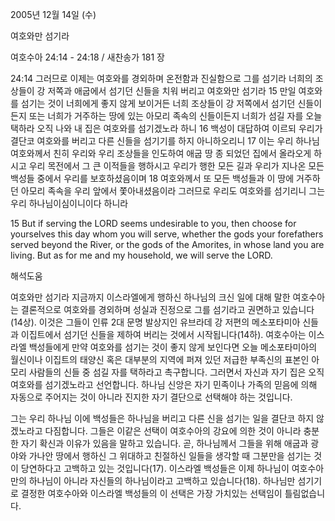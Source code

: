 2005년 12월 14일 (수)

여호와만 섬기라



여호수아 24:14 - 24:18 / 새찬송가 181 장


24:14 그러므로 이제는 여호와를 경외하며 온전함과 진실함으로 그를 섬기라 너희의 조상들이 강 저쪽과 애굽에서 섬기던 신들을 치워 버리고 여호와만 섬기라 15 만일 여호와를 섬기는 것이 너희에게 좋지 않게 보이거든 너희 조상들이 강 저쪽에서 섬기던 신들이든지 또는 너희가 거주하는 땅에 있는 아모리 족속의 신들이든지 너희가 섬길 자를 오늘 택하라 오직 나와 내 집은 여호와를 섬기겠노라 하니 16 백성이 대답하여 이르되 우리가 결단코 여호와를 버리고 다른 신들을 섬기기를 하지 아니하오리니 17 이는 우리 하나님 여호와께서 친히 우리와 우리 조상들을 인도하여 애굽 땅 종 되었던 집에서 올라오게 하시고 우리 목전에서 그 큰 이적들을 행하시고 우리가 행한 모든 길과 우리가 지나온 모든 백성들 중에서 우리를 보호하셨음이며 18 여호와께서 또 모든 백성들과 이 땅에 거주하던 아모리 족속을 우리 앞에서 쫓아내셨음이라 그러므로 우리도 여호와를 섬기리니 그는 우리 하나님이심이니이다 하니라 

15 But if serving the LORD seems undesirable to you, then choose for yourselves this day whom you will serve, whether the gods your forefathers served beyond the River, or the gods of the Amorites, in whose land you are living. But as for me and my household, we will serve the LORD.

해석도움





여호와만 섬기라 
지금까지 이스라엘에게 행하신 하나님의 크신 일에 대해 말한 여호수아는 결론적으로 여호와를 경외하며 성실과 진정으로 그를 섬기라고 권면하고 있습니다(14상). 이것은 그들이 인류 2대 문명 발상지인 유브라데 강 저편의 메소포타미아 신들과 이집트에서 섬기던 신들을 제하여 버리는 것에서 시작됩니다(14하). 여호수아는 이스라엘 백성들에게 만약 여호와를 섬기는 것이 좋지 않게 보인다면 오늘 메소포타미아의 월신이나 이집트의 태양신 혹은 대부분의 지역에 퍼져 있던 저급한 부족신의 표본인 아모리 사람들의 신들 중 섬길 자를 택하라고 촉구합니다. 그러면서 자신과 자기 집은 오직 여호와를 섬기겠노라고 선언합니다. 하나님 신앙은 자기 민족이나 가족의 믿음에 의해 자동으로 주어지는 것이 아니라 진지한 자기 결단으로 선택해야 하는 것입니다. 

그는 우리 하나님 
이에 백성들은 하나님을 버리고 다른 신을 섬기는 일을 결단코 하지 않겠노라고 다짐합니다. 그들은 이같은 선택이 여호수아의 강요에 의한 것이 아니라 충분한 자기 확신과 이유가 있음을 말하고 있습니다. 곧, 하나님께서 그들을 위해 애굽과 광야와 가나안 땅에서 행하신 그 위대하고 친절하신 일들을 생각할 때 그분만을 섬기는 것이 당연하다고 고백하고 있는 것입니다(17). 이스라엘 백성들은 이제 하나님이 여호수아만의 하나님이 아니라 자신들의 하나님이라고 고백하고 있습니다(18). 하나님만 섬기기로 결정한 여호수아와 이스라엘 백성들의 이 선택은 가장 가치있는 선택임이 틀림없습니다.